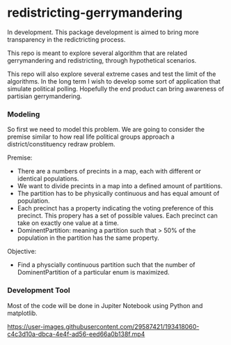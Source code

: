 # redistricting-gerrymandering
In development. This package development is aimed to bring more transparency in the redictricting process. 

This repo is meant to explore several algorithm that are related gerrymandering and redistricting, through hypothetical scenarios. 

This repo will also explore several extreme cases and test the limit of the algorithms. In the long term I wish to develop some sort of application that simulate political polling. Hopefully the end product can bring awareness of partisian gerrymandering. 

### Modeling 
So first we need to model this problem. We are going to consider the premise similar to how real life political groups approach a district/constituency redraw problem. 

Premise: 
- There are a numbers of precints in a map, each with different or identical populations.
- We want to divide precints in a map into a defined amount of partitions. 
- The partition has to be physically continuous and has equal amount of population. 
- Each precinct has a property indicating the voting preference of this precinct. This propery has a set of possible values. Each precinct can take on exactly one value at a time. 
- DominentPartition: meaning a partition such that > 50% of the population in the partition has the same property. 

Objective: 
- Find a physcially continuous partition such that the number of DominentPartition of a particular enum is maximized. 

### Development Tool
Most of the code will be done in Jupiter Notebook using Python and matplotlib. 



https://user-images.githubusercontent.com/29587421/193418060-c4c3d10a-dbca-4e4f-ad56-eed66a0b138f.mp4

